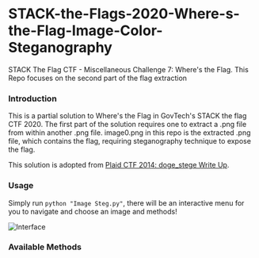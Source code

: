 # STACK-the-Flags-2020-Where-s-the-Flag-Image-Color-Steganography
STACK The Flag CTF - Miscellaneous Challenge 7: Where's the Flag. This Repo focuses on the second part of the flag extraction


### Introduction
This is a partial solution to Where's the Flag in GovTech's STACK the flag CTF 2020. The first part of the solution requires one to extract a .png file from within another .png file. image0.png in this repo is the extracted .png file, which contains the flag, requiring steganography technique to expose the flag. 

This solution is adopted from [Plaid CTF 2014: doge_stege Write Up](https://github.com/ctfs/write-ups-2014/tree/master/plaid-ctf-2014/doge-stege).

### Usage
Simply run ```python "Image Steg.py"```, there will be an interactive menu for you to navigate and choose an image and methods!

![Interface](README_20Attachments/interface.png)

### Available Methods
